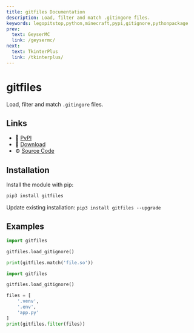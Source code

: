 ```yaml
---
title: gitfiles Documentation
description: Load, filter and match .gitingore files.
keywords: legopitstop,python,minecraft,pypi,gitignore,pythonpackage
prev:
  text: GeyserMC
  link: /geysermc/
next:
  text: TkinterPlus
  link: /tkinterplus/
---
```


# gitfiles

Load, filter and match `.gitingore` files.

## Links

- :pie: [PyPI](https://pypi.org/project/gitfiles)
- :file_folder: [Download](https://github.com/legopitstop/gitfiles/releases)
- :gear: [Source Code](https://github.com/legopitstop/gitfiles)

## Installation

Install the module with pip:

```bat
pip3 install gitfiles
```

Update existing installation: `pip3 install gitfiles --upgrade`

## Examples

```Python
import gitfiles

gitfiles.load_gitignore()

print(gitfiles.match('file.so'))
```

```Python
import gitfiles

gitfiles.load_gitignore()

files = [
    '.venv',
    '.env',
    'app.py'
]
print(gitfiles.filter(files))
```
